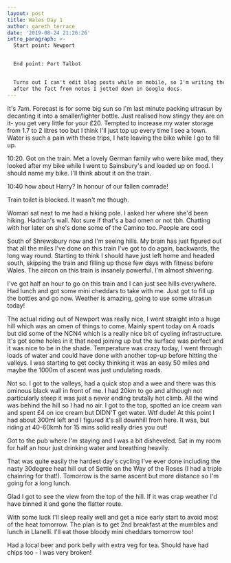 ```yaml
---
layout: post
title: Wales Day 1
author: gareth_terrace
date: '2019-08-24 21:26:26'
intro_paragraph: >-
  Start point: Newport


  End point: Port Talbot


  Turns out I can't edit blog posts while on mobile, so I'm writing these up
  after the fact from notes I jotted down in Google docs.
---
```

It's 7am. Forecast is for some big sun so I'm last minute packing ultrasun by decanting it into a smaller/lighter bottle.  Just realised how stingy they are on it- you get very little for your £20. Tempted to increase my water storage from 1.7 to 2 litres too but I think I'll just top up every time I see a town. Water is such a pain with these trips, I hate leaving the bike while I go to fill up.

10:20. Got on the train. Met a lovely German family who were bike mad, they looked after my bike while I went to Sainsbury's and loaded up on food. I should name my bike. I'll think about it on the train.

10:40 how about Harry? In honour of our fallen comrade!

Train toilet is blocked. It wasn't me though.

Woman sat next to me had a hiking pole. I asked her where she'd been hiking. Hadrian's wall. Not sure if that's a bad omen or not tbh. Chatting with her later on she's done some of the Camino too. People are cool

South of Shrewsbury now and I'm seeing hills. My brain has just figured out that all the miles I've done on this train I've got to do again, backwards, the long way round. Starting to think I should have just left home and headed south, skipping the train and filling up those few days with fitness before Wales.  The aircon on this train is insanely powerful. I'm almost shivering.

I've got half an hour to go on this train and I can just see hills everywhere. Had lunch and got some mini cheddars to take with me. Just got to fill up the bottles and go now. Weather is amazing, going to use some ultrasun today!



The actual riding out of Newport was really nice, I went straight into a huge hill which was an omen of things to come. Mainly spent today on A roads but did some of the NCN4 which is a really nice bit of cycling infrastructure. It's got some holes in it that need joining up but the surface was perfect and it was nice to be in the shade. Temperature was crazy today, I went through loads of water and could have done with another top-up before hitting the valleys. I was starting to get cocky thinking it was an easy 50 miles and maybe the 1000m of ascent was just undulating roads.

Not so. I got to the valleys, had a quick stop and a wee and there was this ominous black wall in front of me. I had 20km to go and although not particularly steep it was just a never ending brutally hot climb.  All the wind was behind the hill so I had no air. I got to the top, spotted an ice cream van and spent £4 on ice cream but DIDN'T get water. Wtf dude! At this point I had about 300ml left and I figured it's all downhill from here. It was, but riding at 40-60kmh for 15 mins solid really dries you out!

Got to the pub where I'm staying and I was a bit disheveled. Sat in my room for half an hour just drinking water and breathing heavily.

That was quite easily the hardest day's cycling I've ever done including the nasty 30degree heat hill out of Settle on the Way of the Roses (I had a triple chainring for that!). Tomorrow is the same ascent but more distance so I'm going for a long lunch. 

Glad I got to see the view from the top of the hill. If it was crap weather I'd have binned it and gone the flatter route. 

With some luck I'll sleep really well and get a nice early start to avoid most of the heat tomorrow. The plan is to get 2nd breakfast at the mumbles and lunch in Llanelli. I'll eat those bloody mini cheddars tomorrow too!

Had a local beer and pork belly with extra veg for tea. Should have had chips too - I was very broken!
